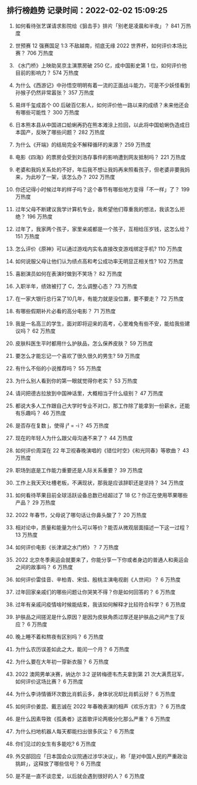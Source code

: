 
## 排行榜趋势 记录时间：2022-02-02 15:09:25
  
  1. 如何看待张艺谋请求影院给《狙击手》排片「别老是凌晨和半夜」？ 841 万热度
    
  2. 世预赛 12 强赛国足 1:3 不敌越南，彻底无缘 2022 世界杯，如何评价本场比赛？ 706 万热度
    
  3. 《水门桥》上映助吴京主演票房破 250 亿，成中国影史第 1 位，如何评价他目前的影响力？ 574 万热度
    
  4. 为什么《西游记》中孙悟空明明有着一流的正面战斗能力，可是不少妖怪看到孙猴子仍然非常嚣张？ 357 万热度
    
  5. 易烊千玺成首个 00 后破百亿影人，如何评价他一路以来的成绩？未来他还会有哪些可能性？ 300 万热度
    
  6. 日本熊本县从中国进口蛤蜊再扔在熊本滩涂上捡回，以此将中国蛤蜊伪造成日本国产，反映了哪些问题？ 282 万热度
    
  7. 为什么《开端》的结局完全不解释循环的来源？ 259 万热度
    
  8. 电影《四海》的票房会受到刘浩存事件的影响遭到网友抵制吗？ 221 万热度
    
  9. 老婆和我妈关系处的不好，年后我不想让我妈再来照看孩子，但老婆非要我妈来，为此吵了一架，该怎么办？ 202 万热度
    
  10. 你还记得小时候过年的样子吗？这个春节有哪些地方变得「不一样」了？ 199 万热度
    
  11. 过年父母不断建议我学计算机专业，我希望他们尊重我的想法，我该怎么拒绝？ 196 万热度
    
  12. 过年了，我家两个孩子，家里亲戚都是一个孩子，互相给压岁钱，这怎么给？ 151 万热度
    
  13. 怎么评价《原神》可以通过游戏内实名直接改变游戏绑定手机? 110 万热度
    
  14. 如何说服父母让他们认为绩点高和考公成功率无明显正相关性? 102 万热度
    
  15. 喜剧演员如何在表演时做到不笑场？ 82 万热度
    
  16. 入职半年，绩效被打了 C，怎么调整心态？ 73 万热度
    
  17. 在一家大银行总行呆了10几年，有能力就是没位置，要不要走？ 72 万热度
    
  18. 有哪些假期补片必看的高分电影？ 71 万热度
    
  19. 我是一名高三的学生，面对即将迎来的高考，心里难免有些不安，能给我些建议吗？ 62 万热度
    
  20. 皮肤科医生平时都用什么护肤品，怎么保养皮肤？ 59 万热度
    
  21. 要怎么才能忘记一个喜欢了很久很久的男生? 59 万热度
    
  22. 有什么不俗的小说推荐吗？ 55 万热度
    
  23. 为什么别人看到你的第一眼就觉得你老实？ 53 万热度
    
  24. 请问把德古拉放到中国神话里，大概相当于什么级别？ 47 万热度
    
  25. 都说大多人工作跟自己大学时专业不对口，那工作除了能拿到一份薪水，还能有乐趣吗？ 46 万热度
    
  26. 是否存在复数 j，使得 j² = -i？ 45 万热度
    
  27. 现在的年轻人为什么跟父母沟通不来了？ 44 万热度
    
  28. 如何评价周深在 22 年卫视春晚演唱的《错位时空》《和光同春》等歌曲？ 43 万热度
    
  29. 职场到底是工作能力重要还是人际关系重要？ 39 万热度
    
  30. 工作上我天天吐槽老板，不满现状，那我是应该辞职还是坚持？ 34 万热度
    
  31. 如何看待苹果目前全球活跃设备总数已经超过了 18 亿？你正在使用苹果哪些产品？ 29 万热度
    
  32. 2022 年春节，父母说了哪句话让你鼻头酸了？ 20 万热度
    
  33. 相对论中，质量和能量为什么可以等价？能否从微观层面描述一下这一过程？ 13 万热度
    
  34. 如何评价电影《长津湖之水门桥》？ 7 万热度
    
  35. 2022 北京冬季奥运会就要来了，你能分享一下你或者身边的普通人和奥运会之间的故事吗？ 6 万热度
    
  36. 如何评价雷佳音、辛柏青、宋佳、殷桃主演电视剧《人世间》？ 6 万热度
    
  37. 过年回家亲戚们的哪些问题让你哭笑不得？你是如何回答的？ 6 万热度
    
  38. 过年有亲戚问疫情啥时候能结束，我该如何解释才比较符合科学？ 6 万热度
    
  39. 护肤品之间搓泥是什么原因？是因为皮肤角质过厚还是护肤品之间产生了反应？ 6 万热度
    
  40. 晚上睡不着和熬夜有区别吗？ 6 万热度
    
  41. 为什么农历误差如此之大，能闰一个月？ 6 万热度
    
  42. 为什么要在大年初一穿新衣服？ 6 万热度
    
  43. 2022 澳网男单决赛，纳达尔 3:2 逆转梅德韦杰夫拿到第 21 次大满贯冠军，如何评价这场比赛？ 6 万热度
    
  44. 为什么李诗情循环次数比肖鹤云多，身体状况却比肖鹤云好？ 6 万热度
    
  45. 如何评价姜昆、戴志诚在 2022 年春晚表演的相声《欢乐方言》？ 6 万热度
    
  46. 是什么因素导致《孤勇者》这首歌评论两极分化那么严重？ 6 万热度
    
  47. 为什么扫地机器人每天都能扫出很多灰尘？ 6 万热度
    
  48. 你们见过的女生有多能吃? 6 万热度
    
  49. 外交部回应「日本国会众议院通过涉华决议」，称「是对中国人民的严重政治挑衅」，这释放了哪些信号？ 6 万热度
    
  50. 是不是一直不谈恋爱，以后就会遇到很好的人？ 6 万热度
    